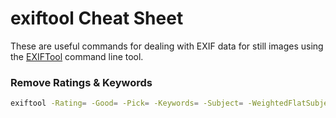 # exiftool Cheat Sheet
These are useful commands for dealing with EXIF data for still images using the [EXIFTool](https://exiftool.org/) command line tool.

### Remove Ratings & Keywords

```bash
exiftool -Rating= -Good= -Pick= -Keywords= -Subject= -WeightedFlatSubject= a.jpg
```
